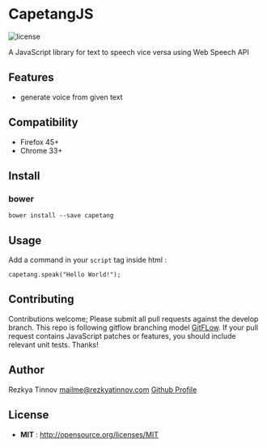 # CapetangJS

![license](https://img.shields.io/npm/l/node-readme.svg)

A JavaScript library for text to speech vice versa using Web Speech API

## Features
- generate voice from given text

## Compatibility
- Firefox 45+
- Chrome 33+

## Install
### bower
`bower install --save capetang`

## Usage

Add a command in your `script` tag inside html :
```
capetang.speak("Hello World!");
```

## Contributing

Contributions welcome; Please submit all pull requests against the develop branch. This repo is following gitflow branching model [GitFLow](https://datasift.github.io/gitflow/IntroducingGitFlow.html). If your pull request contains JavaScript patches or features, you should include relevant unit tests. Thanks!

## Author

Rezkya Tinnov <mailme@rezkyatinnov.com> [Github Profile](http://github.com/rezkyatinnov)

## License

 - **MIT** : http://opensource.org/licenses/MIT

